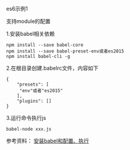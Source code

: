 es6示例1

支持module的配置

1.安装babel相关依赖
``` 
npm install --save babel-core
npm install --save babel-preset-env或者es2015
npm install babel-cli -g
```

2.在根目录创建.babelrc文件，内容如下
```
{
    "presets": [
     "env"或者"es2015"
    ],
    "plugins": []
}
```

3.运行命令执行js

```
babel-node xxx.js
```

参考资料：
[安装babel和配置、执行](https://blog.csdn.net/wushichao0325/article/details/85262063)